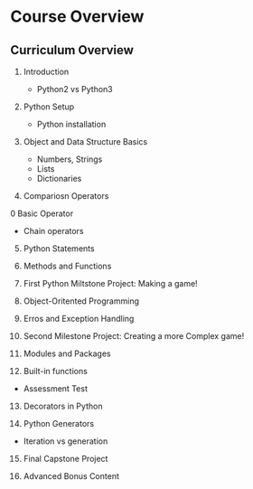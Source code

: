 # Course Overview

## Curriculum Overview

1. Introduction

    - Python2 vs Python3

2. Python Setup

    - Python installation

3. Object and Data Structure Basics

    - Numbers, Strings
    - Lists
    - Dictionaries

4. Compariosn Operators

0 Basic Operator
- Chain operators

5. Python Statements

6. Methods and Functions

7. First Python Miltstone Project: Making a game!

8. Object-Oritented Programming

9. Erros and Exception Handling

10. Second Milestone Project: Creating a more Complex game!

11. Modules and Packages

12. Built-in functions
- Assessment Test

13. Decorators in Python

14. Python Generators

- Iteration vs generation

15. Final Capstone Project

16. Advanced Bonus Content

